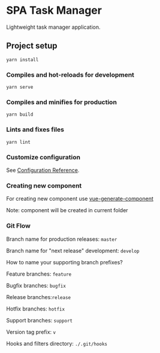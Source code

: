 # SPA Task Manager  

Lightweight task manager application.

## Project setup
```
yarn install
```

### Compiles and hot-reloads for development
```
yarn serve
```

### Compiles and minifies for production
```
yarn build
```

### Lints and fixes files
```
yarn lint
```

### Customize configuration
See [Configuration Reference](https://cli.vuejs.org/config/).

### Creating new component
For creating new component use [vue-generate-component](https://www.npmjs.com/package/vue-generate-component)

Note: component will be created in current folder

### Git Flow

Branch name for production releases: `master`

Branch name for "next release" development: `develop` 

How to name your supporting branch prefixes?

Feature branches: `feature`

Bugfix branches: `bugfix`

Release branches:`release`

Hotfix branches: `hotfix`

Support branches: `support`

Version tag prefix: `v`

Hooks and filters directory: `./.git/hooks` 
